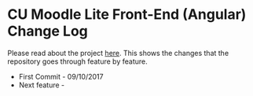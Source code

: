# CU Moodle Lite Front-End (Angular) Change Log
Please read about the project [here](README.md).
This shows the changes that the repository goes through feature by feature.

* First Commit - 09/10/2017
* Next feature -

